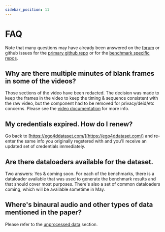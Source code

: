 ```yaml
---
sidebar_position: 11
---
```


# FAQ

Note that many questions may have already been answered on the [forum](https://discuss.ego4d-data.org/) or github issues for the [primary github repo](https://github.com/facebookresearch/Ego4d/issues?q=is%3Aissue) or for the [benchmark specific repos](./data/videos.md).

## Why are there multiple minutes of blank frames in some of the videos?

Those sections of the video have been redacted.  The decision was made to keep the frames in the video to keep the timing & sequence consistent with the raw video, but the component had to be removed for privacy/deid/etc concerns.  Please see the [video documentation](./data/videos.md) for more info.

## My credentials expired.  How do I renew?

Go back to [https://ego4ddataset.com/](https://ego4ddataset.com/) and re-enter the same info you originally regstered with and you'll receive an updated set of credentials immediately.

## Are there dataloaders available for the dataset. 

Two answers: Yes & coming soon. For each of the benchmarks, there is a dataloader available that was used to generate the benchmark results and that should cover most purposes.  There's also a set of common dataloaders coming, which will be available sometime in May. 

## Where's binaural audio and other types of data mentioned in the paper?

Please refer to the [unprocessed data](./data/unprocessed_data.md) section.
